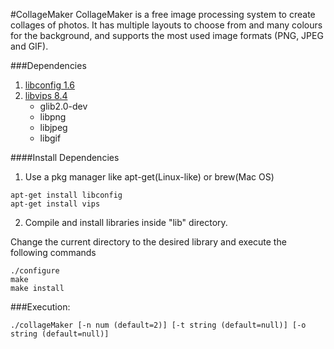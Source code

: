 #CollageMaker
CollageMaker is a free image processing system to create collages of photos. 
It has multiple layouts to choose from and many colours for the background, 
and supports the most used image formats (PNG, JPEG and GIF).


###Dependencies
1. [libconfig 1.6](https://github.com/hyperrealm/libconfig)
2. [libvips 8.4](https://github.com/jcupitt/libvips)
	 * glib2.0-dev
	 * libpng
	 * libjpeg
	 * libgif

####Install Dependencies
1. Use a pkg manager like apt-get(Linux-like) or brew(Mac OS)

```
apt-get install libconfig
apt-get install vips
```

2. Compile and install libraries inside "lib" directory.

Change the current directory to the desired library and execute the following commands

```
./configure
make
make install
```

###Execution:

```
./collageMaker [-n num (default=2)] [-t string (default=null)] [-o string (default=null)]
```